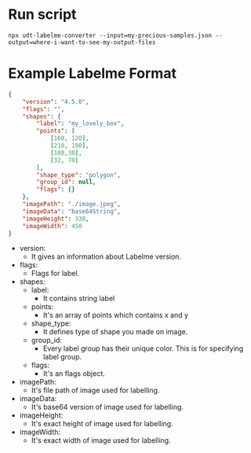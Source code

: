 # Run script
`npx udt-labelme-converter --input=my-precious-samples.json --output=where-i-want-to-see-my-output-files`

# Example Labelme Format

```json
{
    "version": "4.5.0",
    "flags": "",
    "shapes": {
        "label": "my_lovely_box",
        "points": [
            [160, 120],
            [210, 190],
            [100,30],
            [32, 70]
        ],
        "shape_type": "polygon",
        "group_id": null,
        "flags": {}
    },
    "imagePath": "./image.jpeg",
    "imageData": "base64String",
    "imageHeight": 330,
    "imageWidth": 450
}
```
* version:
    * It gives an information about Labelme version.
* flags:
  * Flags for label.
* shapes:
  * label:
    * It contains string label
  * points:
    * It's an array of points which contains x and y
  * shape_type:
    * It defines type of shape you made on image.
  * group_id:
    * Every label group has their unique color. This is for specifying label group. 
  * flags:
    * It's an flags object.
* imagePath:
  * It's file path of image used for labelling.
* imageData:
  * It's base64 version of image used for labelling.
* imageHeight:
  * It's exact height of image used for labelling.
* imageWidth:
  * It's exact width of image used for labelling.